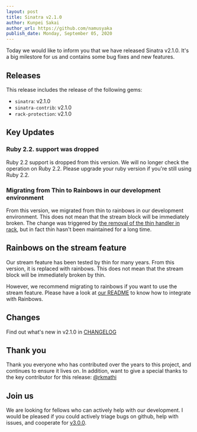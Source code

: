 ```yaml
---
layout: post
title: Sinatra v2.1.0
author: Kunpei Sakai
author_url: https://github.com/namusyaka
publish_date: Monday, September 05, 2020
---
```


Today we would like to inform you that we have released Sinatra v2.1.0. It's a big milestore for us and contains some bug fixes and new features.

## Releases

This release includes the release of the following gems:

* `sinatra`: v2.1.0
* `sinatra-contrib`: v2.1.0
* `rack-protection`: v2.1.0

## Key Updates

### Ruby 2.2. support was dropped

Ruby 2.2 support is dropped from this version. We will no longer check the operation on Ruby 2.2.
Please upgrade your ruby version if you're still using Ruby 2.2.

### Migrating from Thin to Rainbows in our development environment

From this version, we migrated from thin to rainbows in our development environment. This does not mean that the stream block will be immediately broken.
The change was triggered by [the removal of the thin handler in rack](https://github.com/rack/rack/commit/98d9cf5834d4e27e34bbaa017cdfc68795763b55), but in fact thin hasn't been maintained for a long time.

## Rainbows on the stream feature

Our stream feature has been tested by thin for many years. From this version, it is replaced with rainbows.
This does not mean that the stream block will be immediately broken by thin.

However, we recommend migrating to rainbows if you want to use the stream feature.
Please have a look at [our README](https://github.com/sinatra/sinatra#streaming-responses) to know how to integrate with Rainbows.

## Changes

Find out what's new in v2.1.0 in [CHANGELOG](https://github.com/sinatra/sinatra/blob/v2.1.0/CHANGELOG.md)

## Thank you

Thank you everyone who has contributed over the years to this project, and continues to ensure it lives on.
In addition, want to give a special thanks to the key contributor for this release: [@rkmathi](https://github.com/rkmathi)

## Join us

We are looking for fellows who can actively help with our development.
I would be pleased if you could actively triage bugs on github, help with issues, and cooperate for [v3.0.0](https://github.com/sinatra/sinatra/issues/1531).
